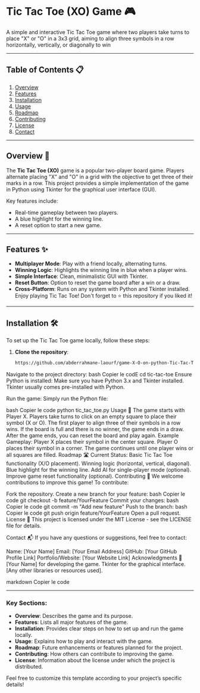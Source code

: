 # Tic Tac Toe (XO) Game 🎮

A simple and interactive Tic Tac Toe game where two players take turns to place "X" or "O" in a 3x3 grid, aiming to align three symbols in a row horizontally, vertically, or diagonally to win

---

## Table of Contents 📋
1. [Overview](#overview)
2. [Features](#features)
3. [Installation](#installation)
4. [Usage](#usage)
5. [Roadmap](#roadmap)
6. [Contributing](#contributing)
7. [License](#license)
8. [Contact](#contact)

---

## Overview 🌟
The **Tic Tac Toe (XO)** game is a popular two-player board game. Players alternate placing "X" and "O" in a grid with the objective to get three of their marks in a row. This project provides a simple implementation of the game in Python using Tkinter for the graphical user interface (GUI).

Key features include:
- Real-time gameplay between two players.
- A blue highlight for the winning line.
- A reset option to start a new game.
---

## Features ✨
- **Multiplayer Mode**: Play with a friend locally, alternating turns.
- **Winning Logic**: Highlights the winning line in blue when a player wins.
- **Simple Interface**: Clean, minimalistic GUI with Tkinter.
- **Reset Button**: Option to reset the game board after a win or a draw.
- **Cross-Platform**: Runs on any system with Python and Tkinter installed.
Enjoy playing Tic Tac Toe! Don't forget to ⭐️ this repository if you liked it!
---

## Installation 🛠️
To set up the Tic Tac Toe game locally, follow these steps:

1. **Clone the repository**:
   ```bash
   https://github.com/abderrahmane-laourf/game-X-O-on-python-Tic-Tac-Toe-.git
Navigate to the project directory:
bash
Copier le codE
cd tic-tac-toe
Ensure Python is installed:
Make sure you have Python 3.x and Tkinter installed. Tkinter usually comes pre-installed with Python.

Run the game: Simply run the Python file:

bash
Copier le code
python tic_tac_toe.py
Usage 🚀
The game starts with Player X. Players take turns to click on an empty square to place their symbol (X or O).
The first player to align three of their symbols in a row wins.
If the board is full and there is no winner, the game ends in a draw.
After the game ends, you can reset the board and play again.
Example Gameplay:
Player X places their symbol in the center square.
Player O places their symbol in a corner.
The game continues until one player wins or all squares are filled.
Roadmap 🛣️
Current Status:
 Basic Tic Tac Toe functionality (X/O placement).
 Winning logic (horizontal, vertical, diagonal).
 Blue highlight for the winning line.
 Add AI for single-player mode (optional).
 Improve game reset functionality (optional).
Contributing 🤝
We welcome contributions to improve this game! To contribute:

Fork the repository.
Create a new branch for your feature:
bash
Copier le code
git checkout -b feature/YourFeature
Commit your changes:
bash
Copier le code
git commit -m "Add new feature"
Push to the branch:
bash
Copier le code
git push origin feature/YourFeature
Open a pull request.
License 📄
This project is licensed under the MIT License - see the LICENSE file for details.

Contact 📬
If you have any questions or suggestions, feel free to contact:

Name: [Your Name]
Email: [Your Email Address]
GitHub: [Your GitHub Profile Link]
Portfolio/Website: [Your Website Link]
Acknowledgments 🙌
[Your Name] for developing the game.
Tkinter for the graphical interface.
[Any other libraries or resources used].


markdown
Copier le code

---

### Key Sections:
- **Overview**: Describes the game and its purpose.
- **Features**: Lists all major features of the game.
- **Installation**: Provides clear steps on how to set up and run the game locally.
- **Usage**: Explains how to play and interact with the game.
- **Roadmap**: Future enhancements or features planned for the project.
- **Contributing**: How others can contribute to improving the game.
- **License**: Information about the license under which the project is distributed.

Feel free to customize this template according to your project’s specific details! 
